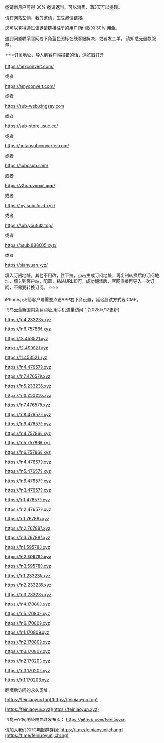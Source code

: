 邀请新用户可得 30% 邀请返利，可以消费，满3天可以提现。

请在网站左侧，我的邀请，生成邀请链接。

您可以获得通过该邀请链接注册的用户所付款的 30% 佣金。

遇到问题联系官网右下角蓝色图标在线客服解决，或者发工单。
请知悉无退款服务。


⭐️⭐️⭐️订阅地址，导入到客户端报错的话，浏览器打开



https://nexconvert.com/

或者

https://amyconvert.com/

或者

https://sub-web.qingsay.com

或者


https://sub-store.usuc.cc/

或者

https://hutaosubconverter.com/

或者

https://subcsub.com/

或者

https://v2tun.vercel.app/

或者

https://my.subcloud.xyz/


或者


https://sub.yoututz.top/

或者

https://psub.888005.xyz/

或者

https://bianyuan.xyz/

填入订阅地址，其他不用改，往下拉，点击生成订阅地址，再复制转换后的订阅地址，填入到客户端，配置，粘贴URL即可。成功翻墙后，官网直接再导入一次订阅，不需要转换订阅。
⭐️⭐️⭐️

iPhone小火箭客户端需要点击APP右下角设置，延迟测试方式选ICMP。


飞鸟云最新国内免翻网址,用手机流量访问：(2025/5/17更新)


https://fn4.233235.xyz

https://fn6.757866.xyz

https://f3.453521.xyz

https://f2.453521.xyz

https://f1.453521.xyz

https://fn4.476579.xyz

https://fn7.476579.xyz

https://fn5.233235.xyz


https://fn6.233235.xyz

https://fn7.476579.xyz

https://fn8.476579.xyz

https://fn9.476579.xyz

https://fn4.757866.xyz

https://fn5.757866.xyz

https://fn6.757866.xyz

https://fn4.476579.xyz

https://fn5.476579.xyz

https://fn6.476579.xyz

https://fn3.476579.xyz

https://fn1.476579.xyz

https://fn2.476579.xyz


https://fn1.767887.xyz

https://fn2.767887.xyz

https://fn3.767887.xyz


https://fn1.595780.xyz

https://fn2.595780.xyz

https://fn3.595780.xyz


https://fn1.233235.xyz

https://fn2.233235.xyz

https://fn3.233235.xyz

https://fn4.170809.xyz

https://fn5.170809.xyz

https://fn6.170809.xyz

https://fn1.170809.xyz

https://fn2.170809.xyz

https://fn3.170809.xyz

https://fn2.170203.xyz

https://fn3.170203.xyz

https://fn1.170203.xyz





翻墙后访问的永久网址：


[https://feiniaoyun.top](https://feiniaoyun.top) 

[https://feiniaoyun.xyz](https://feiniaoyun.xyz)


飞鸟云官网地址防失联发布页： https://github.com/feiniaoyun

请加入我们的TG电报群群组:[https://t.me/feiniaoyunjichang](https://t.me/feiniaoyunjichang) 



